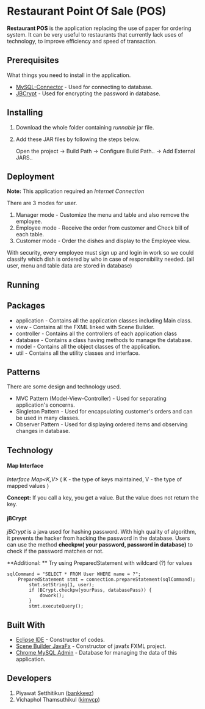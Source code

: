 # Restaurant Point Of Sale (POS)

**Restaurant POS** is the application replacing the use of paper for ordering system. It can be very useful to restaurants that currently lack uses of technology, to improve efficiency and speed of transaction.

## Prerequisites

What things you need to install in the application.

* [MySQL-Connector](https://dev.mysql.com/downloads/connector/j/) - Used for connecting to database.
* [JBCrypt](http://www.mindrot.org/projects/jBCrypt/) - Used for encrypting the password in database.

## Installing

1. Download the whole folder containing *runnable* jar file.
2. Add these JAR files by following the steps below.

	Open the project -> Build Path -> Configure Build Path.. -> Add External JARS..

## Deployment

**Note:** This application required an *Internet Connection*

There are 3 modes for user.
1. Manager mode - Customize the menu and table and also remove the employee. 
2. Employee mode - Receive the order from customer and Check bill of each table.
3. Customer mode - Order the dishes and display to the Employee view.

With security, every employee must sign up and login in work so we could classify which dish is ordered by who in case of responsibility needed. (all user, menu and table data are stored in database)

## Running 


## Packages

* application - Contains all the application classes including Main class.
* view - Contains all the FXML linked with Scene Builder.
* controller - Contains all the controllers of each application class
* database - Contains a class having methods to manage the database.
* model - Contains all the object classes of the application.
* util - Contains all the utility classes and interface.

## Patterns 

There are some design and technology used.

* MVC Pattern (Model-View-Controller) - Used for separating application's concerns. 
* Singleton Pattern - Used for encapsulating customer's orders and can be used in many classes.
* Observer Pattern - Used for displaying ordered items and observing changes in database.

## Technology

#### Map Interface ####

*Interface Map<K,V>* ( K - the type of keys maintained, V - the type of mapped values )

**Concept:** If you call a key, you get a value. But the value does not return the key.

#### jBCrypt ####

*jBCrypt* is a java used for hashing password. With high quality of algorithm, it prevents the hacker from hacking the password in the database. Users can use the method **checkpw( your password, password in database)** to check if the password matches or not.

**Additional: ** Try using PreparedStatement with wildcard (?) for values 

	sqlCommand = "SELECT * FROM User WHERE name = ?";
		PreparedStatement stmt = connection.prepareStatement(sqlCommand);
			stmt.setString(1, user);
			if (BCrypt.checkpw(yourPass, databasePass)) {
				dowork();
			}
			stmt.executeQuery();
		
		


## Built With

- [Eclipse IDE](https://www.eclipse.org/ide/) - Constructor of codes.
- [Scene Builder JavaFx](http://gluonhq.com/products/scene-builder/) - Constructor of javafx FXML project.
- [Chrome MySQL Admin](https://chrome.google.com/webstore/detail/chrome-mysql-admin/ndgnpnpakfcdjmpgmcaknimfgcldechn) - Database for managing the data of this application. 

## Developers 

1. Piyawat Setthitikun ([bankkeez](https://github.com/bankkeez))
2. Vichaphol Thamsuthikul ([kimvcp](https://github.com/kimvcp)) 

